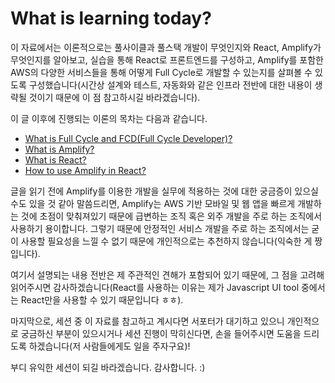 # What is learning today?

이 자료에서는 이론적으로는 풀사이클과 풀스택 개발이 무엇인지와 React, Amplify가 무엇인지를 알아보고, 실습을 통해 React로 프론트엔드를 구성하고, Amplify를 포함한 AWS의 다양한 서비스들을 통해 어떻게 Full Cycle로 개발할 수 있는지를 살펴볼 수 있도록 구성했습니다(시간상 설계와 테스트, 자동화와 같은 인프라 전반에 대한 내용이 생략될 것이기 때문에 이 점 참고하시길 바라겠습니다).

이 글 이후에 진행되는 이론의 목차는 다음과 같습니다.

* [What is Full Cycle and FCD(Full Cycle Developer)?](chapter2.md)
* [What is Amplify?](chapter3.md)
* [What is React?](chapter4.md)
* [How to use Amplify in React?](chapter5.md)

글을 읽기 전에 Amplify를 이용한 개발을 실무에 적용하는 것에 대한 궁금증이 있으실 수도 있을 것 같아 말씀드리면, Amplify는 AWS 기반 모바일 및 웹 앱을 빠르게 개발하는 것에 초점이 맞춰져있기 때문에 급변하는 조직 혹은 외주 개발을 주로 하는 조직에서 사용하기 용이합니다. 그렇기 때문에 안정적인 서비스 개발을 주로 하는 조직에서는 굳이 사용할 필요성을 느낄 수 없기 때문에 개인적으로는 추천하지 않습니다(익숙한 게 짱입니다).

여기서 설명되는 내용 전반은 제 주관적인 견해가 포함되어 있기 때문에, 그 점을 고려해 읽어주시면 감사하겠습니다(React를 사용하는 이유는 제가 Javascript UI tool 중에서는 React만을 사용할 수 있기 때문입니다 ㅎㅎ).

마지막으로, 세션 중 이 자료를 참고하고 계시다면 서포터가 대기하고 있으니 개인적으로 궁금하신 부분이 있으시거나 세션 진행이 막히신다면, 손을 들어주시면 도움을 드리도록 하겠습니다(저 사람들에게도 일을 주자구요)!

부디 유익한 세션이 되길 바라겠습니다. 감사합니다. :) 
